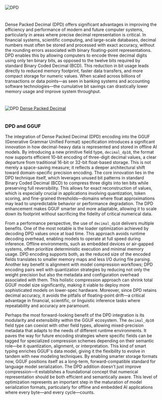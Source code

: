 ![DPD](https://github.com/user-attachments/assets/0523c919-44f8-4d2f-a4da-89e896b2f813)

#

Dense Packed Decimal (DPD) offers significant advantages in improving the efficiency and performance of modern and future computer systems, particularly in areas where precise decimal representation is critical. In financial systems, scientific computing, and large-scale databases, decimal numbers must often be stored and processed with exact accuracy, without the rounding errors associated with binary floating-point representations. DPD enables this by allowing computers to encode three decimal digits using only ten binary bits, as opposed to the twelve bits required by standard Binary Coded Decimal (BCD). This reduction in bit usage leads directly to reduced memory footprint, faster data transfers, and more compact storage for numeric values. When scaled across billions of transactions or data points—as seen in banking systems and accounting software technologies—the cumulative bit savings can drastically lower memory usage and improve system throughput.

#

![DPD](https://github.com/user-attachments/assets/a5a1298e-ef58-4fb4-b5e4-5b8ea8020a3c)
[Dense Packed Decimal](https://chatgpt.com/g/g-67f942074b1c8191be0d7a8838ccc0f4-dense-packed-decimal)

#
### DPD and GGUF

The integration of Dense Packed Decimal (DPD) encoding into the GGUF (Generative Grammar Unified Format) specification introduces a significant innovation in how decimal-heavy data is represented and stored in offline AI models. By introducing a new primitive field type, `decimal_dp10`, the format now supports efficient 10-bit encoding of three-digit decimal values, a clear departure from traditional 16-bit or 32-bit float-based storage. This is not merely a space-saving measure; it reflects a deeper architectural shift toward domain-specific precision encoding. The core innovation lies in the DPD technique itself, which leverages unused bit patterns in standard Binary Coded Decimal (BCD) to compress three digits into ten bits while preserving full reversibility. This allows for exact reconstruction of values, which is especially crucial in applications involving quantization, token scoring, and fine-grained thresholds—domains where float approximations may lead to unpredictable behavior or performance degradation. The DPD enhancement makes GGUF smarter and more adaptable, allowing it to scale down its footprint without sacrificing the fidelity of critical numerical data.

From a performance perspective, the use of `decimal_dp10` delivers multiple benefits. One of the most notable is the loader optimization achieved by decoding DPD values once at load time. This approach avoids runtime decoding overhead, enabling models to operate at full speed during inference. Offline environments, such as embedded devices or air-gapped systems, often prioritize deterministic execution and minimal memory usage. DPD encoding supports both, as the reduced size of the encoded fields translates to smaller memory maps and less I/O during file parsing. Another key benefit is alignment with model compression workflows; DPD encoding pairs well with quantization strategies by reducing not only the weight precision but also the metadata and configuration overhead associated with them. This holistic compression approach can shrink total GGUF model size significantly, making it viable to deploy more sophisticated models on lower-spec hardware. Moreover, since DPD retains decimal accuracy, it avoids the pitfalls of floating-point drift—a critical advantage in financial, scientific, or linguistic inference tasks where repeatability and accuracy are paramount.

Perhaps the most forward-looking benefit of the DPD integration is its modularity and extensibility within the GGUF ecosystem. The `decimal_dp10` field type can coexist with other field types, allowing mixed-precision metadata that adapts to the needs of different runtime environments. It paves the way for future encoding strategies where specific fields can be tagged for specialized compression schemes depending on their semantic role—be it quantization, alignment, or interpretation. This kind of smart typing enriches GGUF's data model, giving it the flexibility to evolve in tandem with new modeling techniques. By enabling smarter storage formats now, GGUF positions itself as a long-term, forward-compatible standard for language model serialization. The DPD addition doesn’t just improve compression—it establishes a foundational concept that numerical representation should be both efficient and semantically aware. This level of optimization represents an important step in the maturation of model serialization formats, particularly for offline and embedded AI applications where every byte—and every cycle—counts.

#
